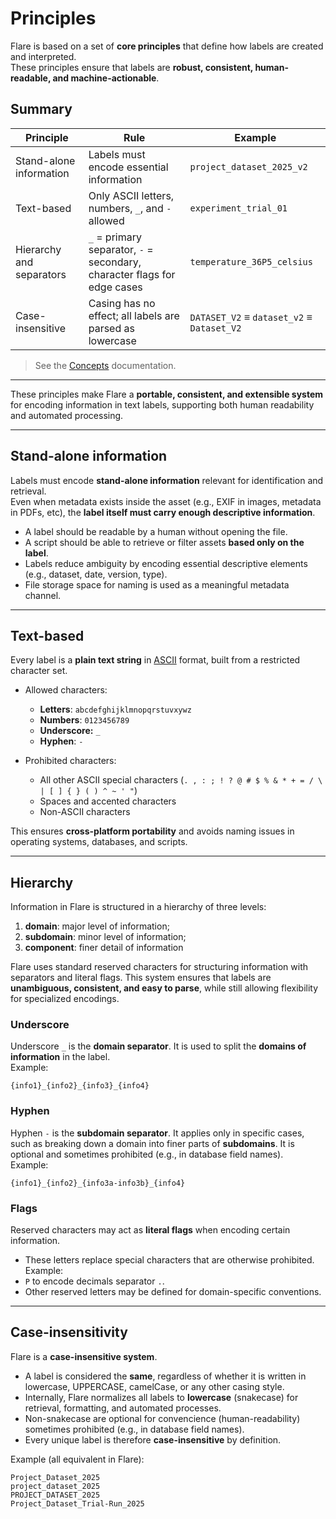 # Principles

Flare is based on a set of **core principles** that define how labels are created and interpreted.  
These principles ensure that labels are **robust, consistent, human-readable, and machine-actionable**.

## Summary

| Principle                | Rule                                                                       | Example                                  |
|--------------------------|---------------------------------------------------------------------------|------------------------------------------|
| Stand-alone information  | Labels must encode essential information                                  | `project_dataset_2025_v2`                |
| Text-based               | Only ASCII letters, numbers, `_`, and `-` allowed                         | `experiment_trial_01`                    |
| Hierarchy and separators | `_` = primary separator, `-` = secondary, character flags for edge cases | `temperature_36P5_celsius`               |
| Case-insensitive         | Casing has no effect; all labels are parsed as lowercase                  | `DATASET_V2` ≡ `dataset_v2` ≡ `Dataset_V2` |

> See the [Concepts](https://github.com/ipo-exe/flare/blob/main/docs/concepts.md) documentation.

---

These principles make Flare a **portable, consistent, and extensible system** for encoding information in text labels, supporting both human readability and automated processing.

---

## Stand-alone information

Labels must encode **stand-alone information** relevant for identification and retrieval.  
Even when metadata exists inside the asset (e.g., EXIF in images, metadata in PDFs, etc), the **label itself must carry enough descriptive information**.

- A label should be readable by a human without opening the file.  
- A script should be able to retrieve or filter assets **based only on the label**.  
- Labels reduce ambiguity by encoding essential descriptive elements (e.g., dataset, date, version, type).  
- File storage space for naming is used as a meaningful metadata channel.

---

## Text-based

Every label is a **plain text string** in [ASCII](https://www.ascii-code.com/) format, built from a restricted character set.  

- Allowed characters:  
  - **Letters**: `abcdefghijklmnopqrstuvxywz`  
  - **Numbers**: `0123456789`  
  - **Underscore:** `_`
  - **Hyphen**: `-`

- Prohibited characters:  
  - All other ASCII special characters (`. , : ; ! ? @ # $ % & * + = / \ | [ ] { } ( ) ^ ~ ' "`)  
  - Spaces and accented characters  
  - Non-ASCII characters  

This ensures **cross-platform portability** and avoids naming issues in operating systems, databases, and scripts.

---

## Hierarchy

Information in Flare is structured in a hierarchy of three levels:

1. **domain**: major level of information;
2. **subdomain**: minor level of information;
3. **component**: finer detail of information

Flare uses standard reserved characters for structuring information with separators and literal flags. This system ensures that labels are **unambiguous, consistent, and easy to parse**, while still allowing flexibility for specialized encodings. 

### Underscore

Underscore `_` is the **domain separator**. It is used to split the **domains of information** in the label.  
Example:  
```
{info1}_{info2}_{info3}_{info4}
```

### Hyphen

Hyphen `-` is the **subdomain separator**.  It applies only in specific cases, such as breaking down a domain into finer parts of **subdomains**. It is optional and sometimes prohibited (e.g., in database field names).  
Example:  
```
{info1}_{info2}_{info3a-info3b}_{info4}
```

### Flags
Reserved characters may act as **literal flags** when encoding certain information.  
  - These letters replace special characters that are otherwise prohibited.  
Example:  
  - `P` to encode decimals separator `.`.  
  - Other reserved letters may be defined for domain-specific conventions.  



---

## Case-insensitivity

Flare is a **case-insensitive system**.  

- A label is considered the **same**, regardless of whether it is written in lowercase, UPPERCASE, camelCase, or any other casing style.  
- Internally, Flare normalizes all labels to **lowercase** (snakecase) for retrieval, formatting, and automated processes.  
- Non-snakecase are optional for convencience (human-readability) sometimes prohibited (e.g., in database field names).
- Every unique label is therefore **case-insensitive** by definition.

Example (all equivalent in Flare):
```
Project_Dataset_2025
project_dataset_2025
PROJECT_DATASET_2025
Project_Dataset_Trial-Run_2025
```

